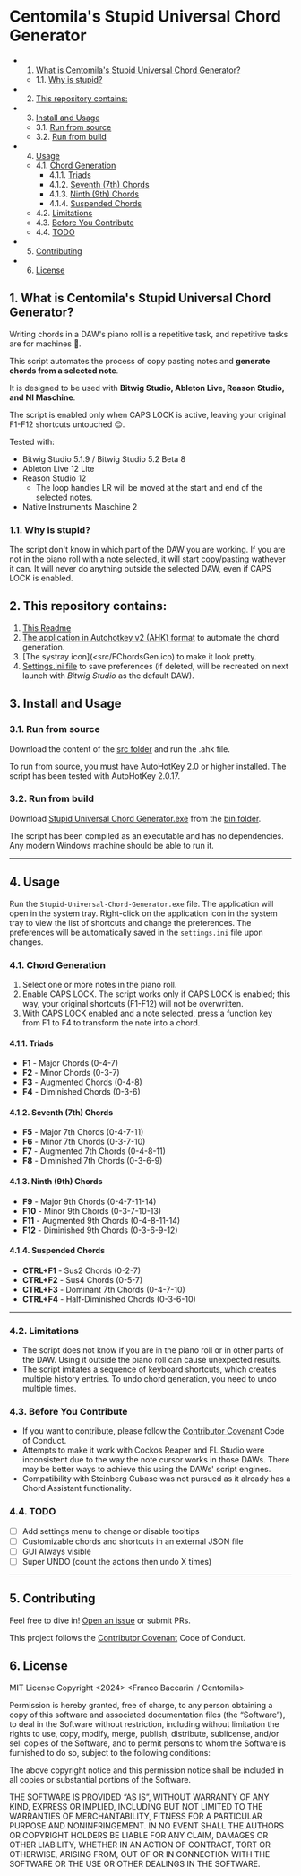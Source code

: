 # Centomila's Stupid Universal Chord Generator
<!-- vscode-markdown-toc -->
* 1. [What is Centomila's Stupid Universal Chord Generator?](#WhatisCentomilasStupidUniversalChordGenerator)
	* 1.1. [Why is stupid?](#Whyisstupid)
* 2. [This repository contains:](#Thisrepositorycontains:)
* 3. [Install and Usage](#InstallandUsage)
	* 3.1. [Run from source](#Runfromsource)
	* 3.2. [Run from build](#Runfrombuild)
* 4. [Usage](#Usage)
	* 4.1. [Chord Generation](#ChordGeneration)
		* 4.1.1. [Triads](#Triads)
		* 4.1.2. [Seventh (7th) Chords](#Seventh7thChords)
		* 4.1.3. [Ninth (9th) Chords](#Ninth9thChords)
		* 4.1.4. [Suspended Chords](#SuspendedChords)
	* 4.2. [Limitations](#Limitations)
	* 4.3. [Before You Contribute](#BeforeYouContribute)
	* 4.4. [TODO](#TODO)
* 5. [Contributing](#Contributing)
* 6. [License](#License)

<!-- vscode-markdown-toc-config
	numbering=true
	autoSave=true
	/vscode-markdown-toc-config -->
<!-- /vscode-markdown-toc -->

##  1. <a name='WhatisCentomilasStupidUniversalChordGenerator'></a>What is Centomila's Stupid Universal Chord Generator?

Writing chords in a DAW's piano roll is a repetitive task, and repetitive tasks are for machines 🤖.

This script automates the process of copy pasting notes and **generate chords from a selected note**.

It is designed to be used with **Bitwig Studio, Ableton Live, Reason Studio, and NI Maschine**.

The script is enabled only when CAPS LOCK is active, leaving your original F1-F12 shortcuts untouched 😊.

Tested with:
- Bitwig Studio 5.1.9 / Bitwig Studio 5.2 Beta 8
- Ableton Live 12 Lite
- Reason Studio 12
  - The loop handles LR will be moved at the start and end of the selected notes.
- Native Instruments Maschine 2

###  1.1. <a name='Whyisstupid'></a>Why is stupid?
The script don't know in which part of the DAW you are working. If you are not in the piano roll with a note selected, it will start copy/pasting wathever it can.
It will never do anything outside the selected DAW, even if CAPS LOCK is enabled.

##  2. <a name='Thisrepositorycontains:'></a>This repository contains:
1. [This Readme](Readme.md)
2. [The application in Autohotkey v2 (AHK) format](<src/StupidUniversalChordGenerator.ahk>) to automate the chord generation.
3. [The systray icon](<src/FChordsGen.ico) to make it look pretty.
4. [Settings.ini file](Settings.ini) to save preferences (if deleted, will be recreated on next launch with _Bitwig Studio_ as the default DAW).

##  3. <a name='InstallandUsage'></a>Install and Usage

###  3.1. <a name='Runfromsource'></a>Run from source

Download the content of the [src folder](src) and run the .ahk file.

To run from source, you must have AutoHotKey 2.0 or higher installed. The script has been tested with AutoHotKey 2.0.17.

###  3.2. <a name='Runfrombuild'></a>Run from build

Download [Stupid Universal Chord Generator.exe](<bin/Stupid Universal Chord Generator.exe>) from the [bin folder](bin).

The script has been compiled as an executable and has no dependencies. Any modern Windows machine should be able to run it.

---

##  4. <a name='Usage'></a>Usage

Run the `Stupid-Universal-Chord-Generator.exe` file. The application will open in the system tray. Right-click on the application icon in the system tray to view the list of shortcuts and change the preferences. The preferences will be automatically saved in the `settings.ini` file upon changes.

###  4.1. <a name='ChordGeneration'></a>Chord Generation

1. Select one or more notes in the piano roll.
2. Enable CAPS LOCK. The script works only if CAPS LOCK is enabled; this way, your original shortcuts (F1-F12) will not be overwritten.
3. With CAPS LOCK enabled and a note selected, press a function key from F1 to F4 to transform the note into a chord.

####  4.1.1. <a name='Triads'></a>Triads
- **F1** - Major Chords (0-4-7)
- **F2** - Minor Chords (0-3-7)
- **F3** - Augmented Chords (0-4-8)
- **F4** - Diminished Chords (0-3-6)

####  4.1.2. <a name='Seventh7thChords'></a>Seventh (7th) Chords
- **F5** - Major 7th Chords (0-4-7-11)
- **F6** - Minor 7th Chords (0-3-7-10)
- **F7** - Augmented 7th Chords (0-4-8-11)
- **F8** - Diminished 7th Chords (0-3-6-9)

####  4.1.3. <a name='Ninth9thChords'></a>Ninth (9th) Chords
- **F9** - Major 9th Chords (0-4-7-11-14)
- **F10** - Minor 9th Chords (0-3-7-10-13)
- **F11** - Augmented 9th Chords (0-4-8-11-14)
- **F12** - Diminished 9th Chords (0-3-6-9-12)

####  4.1.4. <a name='SuspendedChords'></a>Suspended Chords
- **CTRL+F1** - Sus2 Chords (0-2-7)
- **CTRL+F2** - Sus4 Chords (0-5-7)
- **CTRL+F3** - Dominant 7th Chords (0-4-7-10)
- **CTRL+F4** - Half-Diminished Chords (0-3-6-10)

---

###  4.2. <a name='Limitations'></a>Limitations

- The script does not know if you are in the piano roll or in other parts of the DAW. Using it outside the piano roll can cause unexpected results.
- The script imitates a sequence of keyboard shortcuts, which creates multiple history entries. To undo chord generation, you need to undo multiple times.

###  4.3. <a name='BeforeYouContribute'></a>Before You Contribute

- If you want to contribute, please follow the [Contributor Covenant](https://www.contributor-covenant.org/version/2/1/code_of_conduct/) Code of Conduct.
- Attempts to make it work with Cockos Reaper and FL Studio were inconsistent due to the way the note cursor works in those DAWs. There may be better ways to achieve this using the DAWs' script engines.
- Compatibility with Steinberg Cubase was not pursued as it already has a Chord Assistant functionality.

###  4.4. <a name='TODO'></a>TODO

- [ ] Add settings menu to change or disable tooltips
- [ ] Customizable chords and shortcuts in an external JSON file
- [ ] GUI Always visible
- [ ] Super UNDO (count the actions then undo X times)

---

##  5. <a name='Contributing'></a>Contributing

Feel free to dive in! [Open an issue](https://github.com/centomila/standard-readme/issues/new) or submit PRs.

This project follows the [Contributor Covenant](https://www.contributor-covenant.org/version/2/1/code_of_conduct/) Code of Conduct.

##  6. <a name='License'></a>License

MIT License
Copyright <2024> <Franco Baccarini / Centomila>

Permission is hereby granted, free of charge, to any person obtaining a copy of this software and associated documentation files (the “Software”), to deal in the Software without restriction, including without limitation the rights to use, copy, modify, merge, publish, distribute, sublicense, and/or sell copies of the Software, and to permit persons to whom the Software is furnished to do so, subject to the following conditions:

The above copyright notice and this permission notice shall be included in all copies or substantial portions of the Software.

THE SOFTWARE IS PROVIDED “AS IS”, WITHOUT WARRANTY OF ANY KIND, EXPRESS OR IMPLIED, INCLUDING BUT NOT LIMITED TO THE WARRANTIES OF MERCHANTABILITY, FITNESS FOR A PARTICULAR PURPOSE AND NONINFRINGEMENT. IN NO EVENT SHALL THE AUTHORS OR COPYRIGHT HOLDERS BE LIABLE FOR ANY CLAIM, DAMAGES OR OTHER LIABILITY, WHETHER IN AN ACTION OF CONTRACT, TORT OR OTHERWISE, ARISING FROM, OUT OF OR IN CONNECTION WITH THE SOFTWARE OR THE USE OR OTHER DEALINGS IN THE SOFTWARE.
